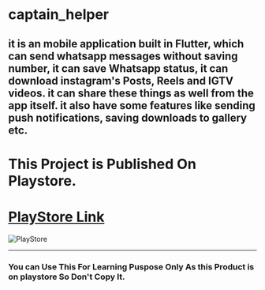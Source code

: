 # captain_helper

## it is an mobile application built in Flutter, which can send whatsapp messages without saving number, it can save Whatsapp status, it can download instagram's Posts, Reels and IGTV videos. it can share these things as well from the app itself. it also have some features like sending push notifications, saving downloads to gallery etc.

# This Project is Published On Playstore.

# [PlayStore Link](https://play.google.com/store/apps/details?id=com.BharatTiwari.captain_helper)
  
 ![PlayStore](https://snaphappymom.com/wp-content/uploads/2016/01/Google-Play-Store-Icon.png)



***

### You can Use This For Learning Puspose Only As this Product is on playstore So Don't Copy It.

